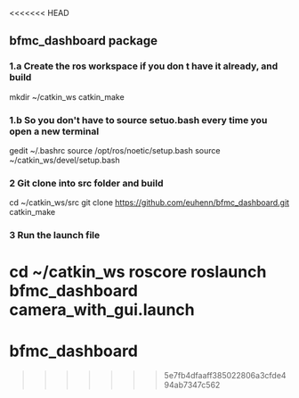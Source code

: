 <<<<<<< HEAD
## bfmc_dashboard package

### 1.a Create the ros workspace if you don t have it already, and build
mkdir ~/catkin_ws
catkin_make
### 1.b So you don't have to source setuo.bash every time you open a new terminal
gedit ~/.bashrc
source /opt/ros/noetic/setup.bash
source ~/catkin_ws/devel/setup.bash

### 2 Git clone into src folder and build
cd ~/catkin_ws/src
git clone https://github.com/euhenn/bfmc_dashboard.git
catkin_make

### 3 Run the launch file
cd ~/catkin_ws
roscore
roslaunch bfmc_dashboard camera_with_gui.launch
=======
# bfmc_dashboard
>>>>>>> 5e7fb4dfaaff385022806a3cfde494ab7347c562
